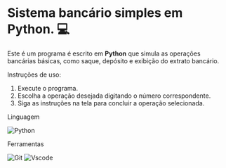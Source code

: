 # Sistema bancário simples em Python. :computer:

Este é um programa é escrito em **Python** que simula as operações bancárias básicas,
como saque, depósito e exibição do extrato bancário.

Instruções de uso:
1. Execute o programa.
2. Escolha a operação desejada digitando o número correspondente.
3. Siga as instruções na tela para concluir a operação selecionada.

Linguagem

![Python](https://img.shields.io/badge/python-3670A0?style=for-the-badge&logo=python&logoColor=ffdd54)

Ferramentas

![Git](https://img.shields.io/badge/GIT-E44C30?style=for-the-badge&logo=git&logoColor=white)
![Vscode](https://img.shields.io/badge/Vscode-007ACC?style=for-the-badge&logo=visual-studio-code&logoColor=white)

